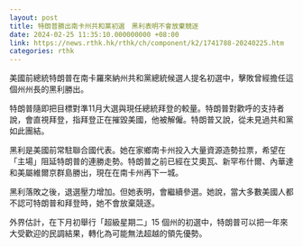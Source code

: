 ```yaml
---
layout: post
title: 特朗普勝出南卡州共和黨初選　黑利表明不會放棄競逐
date: 2024-02-25 11:35:10.000000000 +08:00
link: https://news.rthk.hk/rthk/ch/component/k2/1741788-20240225.htm
categories: rthk
---
```


美國前總統特朗普在南卡羅來納州共和黨總統候選人提名初選中，擊敗曾經擔任這個州州長的黑利勝出。

特朗普隨即把目標對準11月大選與現任總統拜登的較量。特朗普對歡呼的支持者說，會直視拜登，指拜登正在摧毀美國，他被解僱。特朗普又說，從未見過共和黨如此團結。

黑利是美國前常駐聯合國代表。她在家鄉南卡州投入大量資源造勢拉票，希望在「主場」阻延特朗普的連勝走勢。特朗普之前已經在艾奧瓦、新罕布什爾、內華達和美屬維爾京群島勝出，現在在南卡州再下一城。

黑利落敗之後，退選壓力增加。但她表明，會繼續參選。她說，當大多數美國人都不認可特朗普和拜登時，她不會放棄競逐。

外界估計，在下月初舉行「超級星期二」15 個州的初選中，特朗普可以把一年來大受歡迎的民調結果，轉化為可能無法超越的領先優勢。
